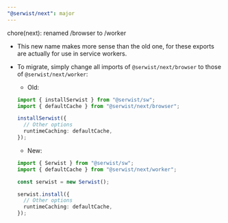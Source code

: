```yaml
---
"@serwist/next": major
---
```


chore(next): renamed /browser to /worker

- This new name makes more sense than the old one, for these exports are actually for use in service workers.
- To migrate, simply change all imports of `@serwist/next/browser` to those of `@serwist/next/worker`:

  - Old:

  ```ts
  import { installSerwist } from "@serwist/sw";
  import { defaultCache } from "@serwist/next/browser";

  installSerwist({
    // Other options
    runtimeCaching: defaultCache,
  });
  ```

  - New:

  ```ts
  import { Serwist } from "@serwist/sw";
  import { defaultCache } from "@serwist/next/worker";

  const serwist = new Serwist();

  serwist.install({
    // Other options
    runtimeCaching: defaultCache,
  });
  ```
